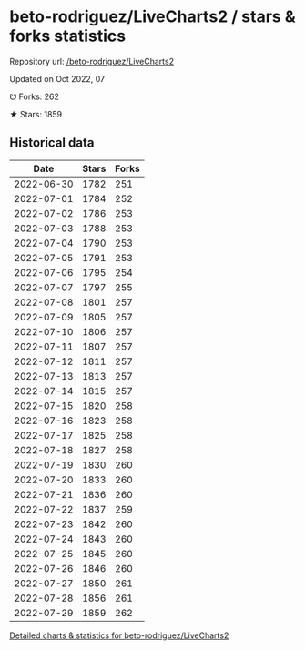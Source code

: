 # beto-rodriguez/LiveCharts2 / stars & forks statistics

Repository url: [/beto-rodriguez/LiveCharts2](https://github.com/beto-rodriguez/LiveCharts2)

Updated on Oct 2022, 07

☋ Forks: 262

★ Stars: 1859

## Historical data
| Date | Stars | Forks |
|------|-------|-------|
| 2022-06-30 | 1782 | 251 | 
| 2022-07-01 | 1784 | 252 | 
| 2022-07-02 | 1786 | 253 | 
| 2022-07-03 | 1788 | 253 | 
| 2022-07-04 | 1790 | 253 | 
| 2022-07-05 | 1791 | 253 | 
| 2022-07-06 | 1795 | 254 | 
| 2022-07-07 | 1797 | 255 | 
| 2022-07-08 | 1801 | 257 | 
| 2022-07-09 | 1805 | 257 | 
| 2022-07-10 | 1806 | 257 | 
| 2022-07-11 | 1807 | 257 | 
| 2022-07-12 | 1811 | 257 | 
| 2022-07-13 | 1813 | 257 | 
| 2022-07-14 | 1815 | 257 | 
| 2022-07-15 | 1820 | 258 | 
| 2022-07-16 | 1823 | 258 | 
| 2022-07-17 | 1825 | 258 | 
| 2022-07-18 | 1827 | 258 | 
| 2022-07-19 | 1830 | 260 | 
| 2022-07-20 | 1833 | 260 | 
| 2022-07-21 | 1836 | 260 | 
| 2022-07-22 | 1837 | 259 | 
| 2022-07-23 | 1842 | 260 | 
| 2022-07-24 | 1843 | 260 | 
| 2022-07-25 | 1845 | 260 | 
| 2022-07-26 | 1846 | 260 | 
| 2022-07-27 | 1850 | 261 | 
| 2022-07-28 | 1856 | 261 | 
| 2022-07-29 | 1859 | 262 | 


[Detailed charts & statistics for beto-rodriguez/LiveCharts2](https://reviewgithub.com/rep/beto-rodriguez/LiveCharts2)
